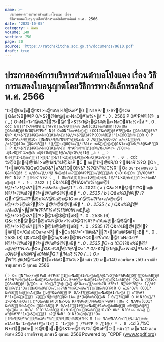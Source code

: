 ```yaml
---
name: >-
  ประกาศองค์การบริหารส่วนตำบลโป่งแดง เรื่อง
  วิธีการแสดงใบอนุญาตโดยวิธีการทางอิเล็กทรอนิกส์ พ.ศ. 2566
date: '2023-10-05'
category: ง พิเศษ
volume: 140
section: 250
page: 20
source: 'https://ratchakitcha.soc.go.th/documents/9610.pdf'
draft: true
---
```


# ประกาศองค์การบริหารส่วนตำบลโป่งแดง เรื่อง วิธีการแสดงใบอนุญาตโดยวิธีการทางอิเล็กทรอนิกส์ พ.ศ. 2566

'1>@0อค์@1&1>ห@1สN/%!ํ@&ลP'่O  N1APอ />$?@1Oส Q&อ%B@!P 0/>$?@1#@อ>NลO#1อ%>ส์ * . 0 . 2566 P 0#?P/@!1@ _a ( _ ) OหN*1>1@ช&??!>@1'>&?!>1@ช@1#@อ>NลO#1อ%>ส์ * . 0 . `cdc &??!>/N@Q%1?#?Pห/@0ํ@ห% QหO(CO1?&อ%B@!!OอOส Q&อ%B@!R/OQ%#?PN'ิ N(0 QหON'็%ส>#$>อ (CO1?&อ%B@!#?P>Oส Q&อ%B@!%?Q%P 0/>$?@1#@อ>NลO#1อ%>ส์!@//>$?@1#?P(COอ%B@!'1>@0ํ@ห% OR O P 0QหO"Aอ/N@@1Oส NชN%/N@%?Q%N'็%@1ชอ& O /0ห/@0OลO/ ส/ค/1ํ@ห% />$?@1Oส Q&อ%B@! !@/ห/@0Q%ค/@/1?&(> ชอ&ออค์@1&1>ห@1สN/%!ํ@&ลP'่O  P 0/>$?@1#@อ>NลO#1อ%>ส์ N*APอN'็%@1อํ@%/0ค/@/ส> /Oล>ล .@1>ON'1>ช@ช% อ@0?0อํ@%@!@/ค/@/Q%/@!1@ _a ( _ ) OหN*1>1@ช&??!>@1'>&?!>1@ช@1#@อ>NลO#1อ%>ส์ * . 0 . `cdc %@0อค์@1&1>ห@1สN/%!ํ@&ลP'่O  ออ'1>@0R/O ? !NอR'%?Q Oอ _ '1>@0%?QQหOQชO&?ค?&!?QO!N&? %?QN'็%!O%R' Oอ ` Q%'1>@0%?Q ì Q&อ%B@! î ห/@0ค/@//N@ Nอส@1หล?@%#?Pห/@0ํ@ห% QหO!OอOส R/OQ%#?PN'ิ N(0 ? !NอR'%?Q ( _ ) Q&อ%B@!Nอส1O@อ@ค@1 !@/*1>1@ช&??!>ค/&คB/อ@ค@1 * . 0 . 2522 ( ` ) Q&อ%B@!1AQอ"อ%อ@ค@1 !@/*1>1@ช&??!>ค/&คB/อ@ค@1 * . 0 . 2522 ( a ) Q&อ%B@!? !?Q!ล@ !@/*1>1@ช&??!>@1ส@$@1สB * . 0 . 2535 ( b ) Q&อ%B@!? !?Qส"@%#?Pํ@ห%N@0อ@ห@1Oล>ส"@%#?Pส>ส/อ@ห@1 !@/*1>1@ช&??!> @1ส@$@1สB * . 0 . 2535 ( c ) Q&อ%B@!ค/&คB/>@1#?PN'็%อ?%!1@0!NอสB.@* !@/*1>1@ช&??!>@1ส@$@1สB * . 0 . 2535 (6) Q&อ%B@!@1ํ@ห%N@0ส>%คO@Q%#?Pห1Aอ#@ส@$@1> !@/*1>1@ช&??!>@1ส@$@1สB * . 0 . 2535 (7) Q&อ%B@!@1? @10>/Cล)อ0Oล>ส>P'>Cล !@/*1>1@ช&??!>@1ส@$@1สB * . 0 . 2535 (8) Q&อ%B@!@1ค/&คB/@1Nล?Q0ส?!/์ห1Aอ@1'ลNอ0ส?!/์ !@/*1>1@ช&??!>@1ส@$@1สB * . 0 . 2535 Oอ a (CO1?&อ%B@!ส@/@1"NลAอOส Q&อ%B@!!@/Oอ ` P 0/>$?@1#@อ>NลO#1อ%>ส์ อ0N@ห%@Pอ0N@Q ? !NอR'%?Q ( _ ) Oส N'็%.@*(N@%อB'1์อ>NลO#1อ%>ส์ หน้า 20 เลม 140 ตอนพิเศษ 250 ง ราชกิจจานุเบกษา 5 ตุลาคม 2566

( ` ) Oส N'็%ค>/อ@1์PคO #?PอB'1์อ>NลO#1อ%>ส์ส@/@1"สO%N*APอNO@"@Q&อ%B@! #?PN'็%Nอส@1อ>NลO#1อ%>ส์ห1Aอ.@*#@อ>NลO#1อ%>ส์อQ&อ%B@! Oอ b @1Oส Q&อ%B@!!@/Oอ a !Oอ/?%@ อ.@*Oล>ค/@/ล>Nอ?0 #?Pช? N%N*?0*อ 1//#?Qส@/@1"Oส QหONหO%Oอ/Cลอ?%N'็%ส@1>สํ@ค?อQ&อ%B@!R O ค1&"O/% (CO1?&อ%B@!อ@NลAอOส .@*Q&อ%B@!P 0/>$?@1#@อ>NลO#1อ%>ส์  ส"@%#?P'1>อ&>@1 /@/N@ห%@PQ&ห1Aอ.@*(N@%ห%O@อN ? 0/?%OR O O!N!Oอ/?1>0>N/ล@Oส .@*Q&อ%B@!O!Nล>Q& R/N%Oอ0/N@หO@/>%@#? Oอ c N/APอ(CO1?&อ%B@!NลAอOส Q&อ%B@!P 0/>$?@1#@อ>NลO#1อ%>ส์อ0N@Q อ0N@ห%@P !@/Oอ a OลO/ (CO1?&อ%B@!R/N!OอOส Q&อ%B@!R/OP 0N'ิ N(0!ลอ N/ล@  ส"@%#?P'1>อ&>@1 อ?!NอR' O!N!Oอส@/@1"Oส !NอNO@*%?@%ห1Aอ*%?@%NO@ห%O@#?PR O !ลอ N/ล@N/APอ/?@1!1/สอ& ห1Aอ!Nอ'1>ช@ช%#?Pอ!1/ C '1>@0  /?%#?P 9 /1@ค/ * . 0 . `cd 6 /%C N*ช1ํ@Oห %@0อค์@1&1>ห@1สN/%!ํ@&ลP'่O  หน้า 21 เลม 140 ตอนพิเศษ 250 ง ราชกิจจานุเบกษา 5 ตุลาคม 2566 Powered by TCPDF (www.tcpdf.org)
